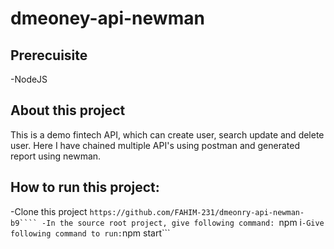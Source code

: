 # dmeoney-api-newman

## Prerecuisite
 -NodeJS
 
## About this project
This is a demo fintech API, which can create user, search update and delete user. Here I have chained multiple API's using postman and generated report using newman.

## How to run this project:
 -Clone this project 
  ```https://github.com/FAHIM-231/dmeonry-api-newman-b9````
-In the source root project, give following command:
  ```npm i```
-Give following command to run:
  ```npm start```
